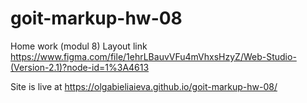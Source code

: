 # goit-markup-hw-08

Home work (modul 8)
Layout link
https://www.figma.com/file/1ehrLBauvVFu4mVhxsHzyZ/Web-Studio-(Version-2.1)?node-id=1%3A4613

Site is live at
https://olgabieliaieva.github.io/goit-markup-hw-08/
